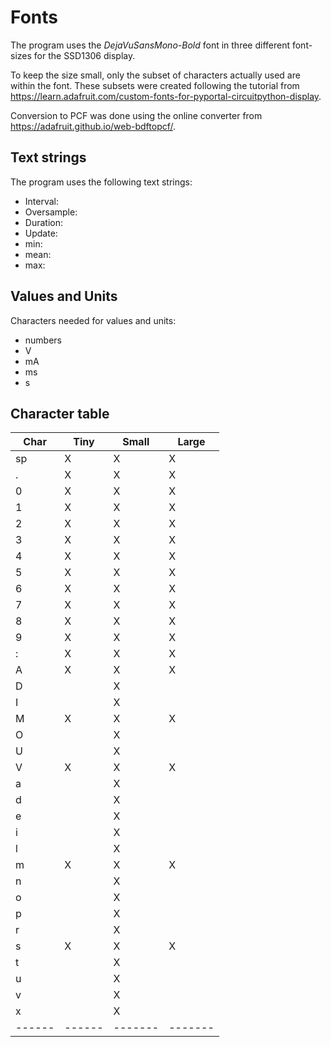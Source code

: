 Fonts
=====

The program uses the *DejaVuSansMono-Bold* font in three different
font-sizes for the SSD1306 display.

To keep the size small, only the subset of characters actually used
are within the font. These subsets were created following the
tutorial from
<https://learn.adafruit.com/custom-fonts-for-pyportal-circuitpython-display>.

Conversion to PCF was done using the online converter from
<https://adafruit.github.io/web-bdftopcf/>.

Text strings
------------

The program uses the following text strings:

  - Interval:
  - Oversample:
  - Duration:
  - Update:
  - min:
  - mean:
  - max:


Values and Units
----------------

Characters needed for values and units:

  - numbers
  - V
  - mA
  - ms
  - s

Character table
---------------

| Char | Tiny | Small | Large |
|------|------|-------|-------|
| sp   |   X  |   X   |   X   |
| .    |   X  |   X   |   X   |
| 0    |   X  |   X   |   X   |
| 1    |   X  |   X   |   X   |
| 2    |   X  |   X   |   X   |
| 3    |   X  |   X   |   X   |
| 4    |   X  |   X   |   X   |
| 5    |   X  |   X   |   X   |
| 6    |   X  |   X   |   X   |
| 7    |   X  |   X   |   X   |
| 8    |   X  |   X   |   X   |
| 9    |   X  |   X   |   X   |
| :    |   X  |   X   |   X   |
| A    |   X  |   X   |   X   |
| D    |      |   X   |       |
| I    |      |   X   |       |
| M    |   X  |   X   |   X   |
| O    |      |   X   |       |
| U    |      |   X   |       |
| V    |   X  |   X   |   X   |
| a    |      |   X   |       |
| d    |      |   X   |       |
| e    |      |   X   |       |
| i    |      |   X   |       |
| l    |      |   X   |       |
| m    |   X  |   X   |   X   |
| n    |      |   X   |       |
| o    |      |   X   |       |
| p    |      |   X   |       |
| r    |      |   X   |       |
| s    |   X  |   X   |   X   |
| t    |      |   X   |       |
| u    |      |   X   |       |
| v    |      |   X   |       |
| x    |      |   X   |       |
|------|------|-------|-------|

